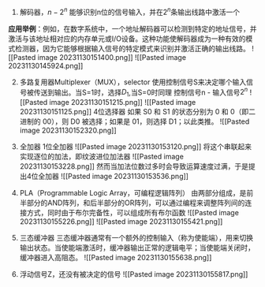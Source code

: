 1. 解码器，$n - 2^n$
能够识别n位的信号输入，并在$2^n$条输出线路中激活一个

**应用举例**：例如，在数字系统中，一个地址解码器可以检测到特定的地址信号，并激活与该地址相对应的内存单元或I/O设备。这种功能使解码器成为一种有效的模式检测器，因为它能够根据输入信号的特定模式来识别并激活正确的输出线路。
![[Pasted image 20231130151400.png]]
![[Pasted image 20231130145924.png]]

2. 多路复用器Multiplexer（MUX），selector
使用控制信号S来决定哪个输入信号被传送到输出。当S=1时，选择$D_1$,当S=0时同理
控制信号n - 输入信号$2^n$
![[Pasted image 20231130151215.png]]
![[Pasted image 20231130151125.png]]
4位选择器
如果 S0 和 S1 的状态分别为 0 和 0（即二进制的 00），则 D0 被选择；如果是 01，则选择 D1；以此类推。
![[Pasted image 20231130152320.png]]

3. 全加器
1位全加器
![[Pasted image 20231130153120.png]]
将这个串联起来实现逐位的加法，即纹波进位加法器
![[Pasted image 20231130153228.png]]
然而当加法位数过多时会导致运算速度过满，于是提出4位全加器
![[Pasted image 20231130153536.png]]

4. PLA（Programmable Logic Array，可编程逻辑阵列）
由两部分组成，是前半部分的AND阵列，和后半部分的OR阵列，可以通过编程来调整阵列间的连接方式，同时由于布尔完备性，可以组成所有布尔函数
![[Pasted image 20231130155226.png]]
![[Pasted image 20231130155421.png]]
5. 三态缓冲器
三态缓冲器通常有一个额外的控制输入（称为使能端），用来切换输出状态。当使能端激活时，缓冲器输出正常的逻辑电平；当使能端关闭时，缓冲器进入高阻态。
![[Pasted image 20231130155638.png]]

6. 浮动信号Z，还没有被决定的信号
![[Pasted image 20231130155817.png]]